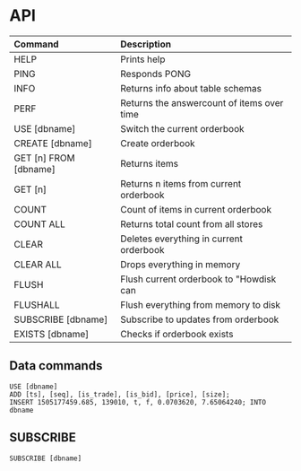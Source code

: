 # API

| Command | Description |
| :--- | :--- |
| HELP | Prints help |
| PING | Responds PONG |
| INFO | Returns info about table schemas |
| PERF | Returns the answercount of items over time |
| USE \[dbname\] | Switch the current orderbook |
| CREATE \[dbname\] | Create orderbook |
| GET \[n\] FROM \[dbname\] | Returns items |
| GET \[n\] | Returns n items from current orderbook |
| COUNT | Count of items in current orderbook |
| COUNT ALL | Returns total count from all stores |
| CLEAR | Deletes everything in current orderbook |
| CLEAR ALL | Drops everything in memory |
| FLUSH | Flush current orderbook to "Howdisk can|
| FLUSHALL | Flush everything from memory to disk |
| SUBSCRIBE \[dbname\] | Subscribe to updates from orderbook |
| EXISTS \[dbname\] | Checks if orderbook exists |

## Data commands

```
USE [dbname]
ADD [ts], [seq], [is_trade], [is_bid], [price], [size];
INSERT 1505177459.685, 139010, t, f, 0.0703620, 7.65064240; INTO dbname
```

## SUBSCRIBE

`SUBSCRIBE [dbname]`